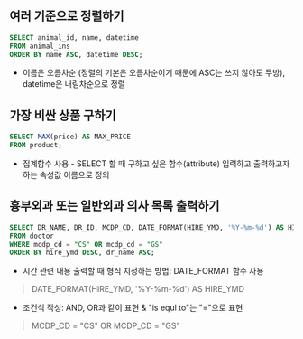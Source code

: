 ## 여러 기준으로 정렬하기

```sql
SELECT animal_id, name, datetime
FROM animal_ins
ORDER BY name ASC, datetime DESC;
```
- 이름은 오름차순 (정렬의 기본은 오름차순이기 때문에 ASC는 쓰지 않아도 무방), datetime은 내림차순으로 정렬


## 가장 비싼 상품 구하기

```sql
SELECT MAX(price) AS MAX_PRICE
FROM product;
```
- 집계함수 사용 - SELECT 할 때 구하고 싶은 함수(attribute) 입력하고 출력하고자 하는 속성값 이름으로 정의

## 흉부외과 또는 일반외과 의사 목록 출력하기

```sql
SELECT DR_NAME, DR_ID, MCDP_CD, DATE_FORMAT(HIRE_YMD, '%Y-%m-%d') AS HIRE_YMD
FROM doctor
WHERE mcdp_cd = "CS" OR mcdp_cd = "GS"
ORDER BY hire_ymd DESC, dr_name ASC;
```

- 시간 관련 내용 출력할 때 형식 지정하는 방법: DATE_FORMAT 함수 사용
> DATE_FORMAT(HIRE_YMD, '%Y-%m-%d') AS HIRE_YMD

- 조건식 작성: AND, OR과 같이 표현 & "is equl to"는 "="으로 표현
> MCDP_CD = "CS" OR MCDP_CD = "GS"
